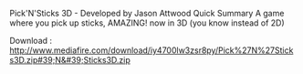 Pick'N'Sticks 3D - Developed by Jason Attwood
Quick Summary
A game where you pick up sticks, AMAZING!
now in 3D (you know instead of 2D)

Download : http://www.mediafire.com/download/iy4700lw3zsr8py/Pick%27N%27Sticks3D.zip#39;N&#39;Sticks3D.zip
